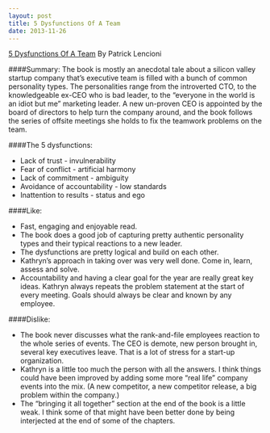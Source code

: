 ```yaml
---
layout: post
title: 5 Dysfunctions Of A Team
date: 2013-11-26
---
```


[5 Dysfunctions Of A Team](http://www.amazon.com/The-Five-Dysfunctions-Team-Leadership-ebook/dp/B006960LQW/ref=tmm_kin_title_0?ie=UTF8&qid=1385347524&sr=1-1) By Patrick Lencioni

####Summary:
The book is mostly an anecdotal tale about a silicon valley startup company that’s executive team is filled with a bunch of common personality types. The personalities range from the introverted CTO, to the knowledgeable ex-CEO who is bad leader, to the “everyone in the world is an idiot but me” marketing leader. A new un-proven CEO is appointed by the board of directors to help turn the company around, and the book follows the series of offsite meetings she holds to fix the teamwork problems on the team.

####The 5 dysfunctions:
* Lack of trust - invulnerability
* Fear of conflict - artificial harmony
* Lack of commitment - ambiguity
* Avoidance of accountability - low standards
* Inattention to results - status and ego

####Like:
* Fast, engaging and enjoyable read.
* The book does a good job of capturing pretty authentic personality types and their typical reactions to a new leader.
* The dysfunctions are pretty logical and build on each other.
* Kathryn’s approach in taking over was very well done. Come in, learn, assess and solve.
* Accountability and having a clear goal for the year are really great key ideas. Kathryn always repeats the problem statement at the start of every meeting. Goals should always be clear and known by any employee.

####Dislike: 
* The book never discusses what the rank-and-file employees reaction to the whole series of events. The CEO is demote, new person brought in, several key executives leave. That is a lot of stress for a start-up organization.
* Kathryn is a little too much the person with all the answers. I think things could have been improved by adding some more “real life” company events into the mix. (A new competitor, a new competitor release, a big problem within the company.)
* The “bringing it all together” section at the end of the book is a little weak. I think some of that might have been better done by being interjected at the end of some of the chapters.

